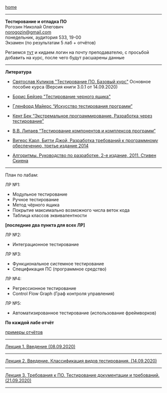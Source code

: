 [home](https://github.com/dKosarevsky/iu7/blob/master/2020_2021_3sem.md)
____________________________________
**Тестирование и отладка ПО** \
Рогозин Николай Олегович \
norogozin@gmail.com \
понедельник, аудитория 533, 19-00 \
Экзамен (по результатам 5 лаб + отчëтов)

Регаемся [тут](https://networking-labs.ru) и кидаем логин на почту преподавателю, с просьбой добавить на курс, после чего будут расшарены данные
____________________________________
**Литература**

* [Святослав Куликов "Тестирование ПО. Базовый курс"](https://drive.google.com/file/d/1aKEbSjcMXy64Bn7ERSTtMbNW9aSHts5_/view?usp=sharing) Основное пособие курса (Версия книги 3.0.1 от 14.09.2020)

* [Борис Бейзер "Тестирование черного ящика"](https://t.me/progbook/529)

* [Гленфорд Майерс “Искусство тестирования программ”](https://t.me/progbook/530)

* [Кент Бек “Экстремальное программирование. Разработка через тестирование”](https://t.me/progbook/353)
 
* [В.В. Липаев “Тестирование компонентов и комплексов программ”](https://www.ispras.ru/lipaev/books/Testing%20of%20components%20and%20systems%20software.pdf)

* [Вигерс Карл, Битти Джой, Разработка требований к программному обеспечению, третье издание 2014](https://drive.google.com/file/d/1QVz6f5MwM5To7lOfjPlos7Upp7nR9XMV/view?usp=sharing)

* [Алгоритмы. Руководство по разработке. 2-е издание, 2011. Стивен Скиена](https://drive.google.com/file/d/1QST3NybDwrrV8dHIY74cFzKfPts0CQhZ/view?usp=sharing)

____________________________________
План по лабам:

ЛР №1:
* Модульное тестирование
* Ручное тестирование
* Метод чёрного ящика
* Покрытие максимально возможного числа веток кода
* Таблица классов эквивалентности

**[последние два пункта для всех ЛР]**

ЛР №2:
* Интеграционное тестирование

ЛР №3:
* Функциональное системное тестирование
* Спецификация ПС (программное средство)

ЛР №4:
* Регрессионное тестирование
* Control Flow Graph (Граф контроля управления)

ЛР №5:
* Автоматизированное тестирование (использование фреймворков)

**По каждой лабе отчёт**

[примеры отчëтов](https://drive.google.com/folderview?id=18i40trnqhWeI-9_d8qQIuGmInX7iKd5f)

____________________________________

[Лекция 1. Введение (08.09.2020)](https://drive.google.com/file/d/1-pMKyrxKTTLofEffDx6PoXvwXECZby1N/view?usp=sharing)
____________________________________

[Лекция 2. Введение. Классификация видов тестирования. (14.09.2020)](https://drive.google.com/file/d/18cLNMmhsQ6fCxbWoreu_CZy_KO60Xkic/view?usp=sharing)
____________________________________

[Лекция 3. Требования к ПО. Тестирование документации и требований. (21.09.2020)](https://drive.google.com/file/d/1wBldO40Rh1e-V9BR2McLtSgB0CyTGoXM/view?usp=sharing)
____________________________________
